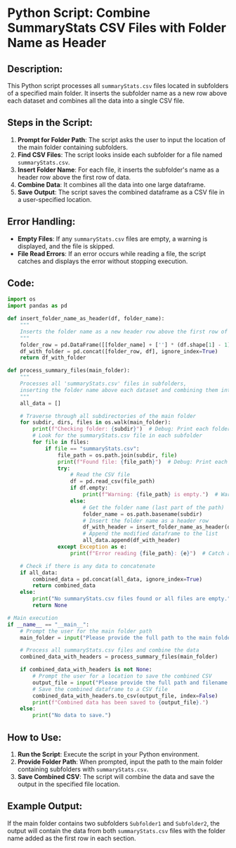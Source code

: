 
# Python Script: Combine SummaryStats CSV Files with Folder Name as Header

## Description:
This Python script processes all `summaryStats.csv` files located in subfolders of a specified main folder. It inserts the subfolder name as a new row above each dataset and combines all the data into a single CSV file.

## Steps in the Script:
1. **Prompt for Folder Path**: The script asks the user to input the location of the main folder containing subfolders.
2. **Find CSV Files**: The script looks inside each subfolder for a file named `summaryStats.csv`.
3. **Insert Folder Name**: For each file, it inserts the subfolder's name as a header row above the first row of data.
4. **Combine Data**: It combines all the data into one large dataframe.
5. **Save Output**: The script saves the combined dataframe as a CSV file in a user-specified location.

## Error Handling:
- **Empty Files**: If any `summaryStats.csv` files are empty, a warning is displayed, and the file is skipped.
- **File Read Errors**: If an error occurs while reading a file, the script catches and displays the error without stopping execution.

## Code:
```python
import os
import pandas as pd

def insert_folder_name_as_header(df, folder_name):
    """
    Inserts the folder name as a new header row above the first row of the dataframe.
    """
    folder_row = pd.DataFrame([[folder_name] + [''] * (df.shape[1] - 1)], columns=df.columns)
    df_with_folder = pd.concat([folder_row, df], ignore_index=True)
    return df_with_folder

def process_summary_files(main_folder):
    """
    Processes all 'summaryStats.csv' files in subfolders, 
    inserting the folder name above each dataset and combining them into one dataframe.
    """
    all_data = []

    # Traverse through all subdirectories of the main folder
    for subdir, dirs, files in os.walk(main_folder):
        print(f"Checking folder: {subdir}")  # Debug: Print each folder being checked
        # Look for the summaryStats.csv file in each subfolder
        for file in files:
            if file == "summaryStats.csv":
                file_path = os.path.join(subdir, file)
                print(f"Found file: {file_path}")  # Debug: Print each file found
                try:
                    # Read the CSV file
                    df = pd.read_csv(file_path)
                    if df.empty:
                        print(f"Warning: {file_path} is empty.")  # Warn if the file is empty
                    else:
                        # Get the folder name (last part of the path)
                        folder_name = os.path.basename(subdir)
                        # Insert the folder name as a header row
                        df_with_header = insert_folder_name_as_header(df, folder_name)
                        # Append the modified dataframe to the list
                        all_data.append(df_with_header)
                except Exception as e:
                    print(f"Error reading {file_path}: {e}")  # Catch and print any errors reading the file

    # Check if there is any data to concatenate
    if all_data:
        combined_data = pd.concat(all_data, ignore_index=True)
        return combined_data
    else:
        print("No summaryStats.csv files found or all files are empty.")
        return None

# Main execution
if __name__ == "__main__":
    # Prompt the user for the main folder path
    main_folder = input("Please provide the full path to the main folder: ")

    # Process all summaryStats.csv files and combine the data
    combined_data_with_headers = process_summary_files(main_folder)

    if combined_data_with_headers is not None:
        # Prompt the user for a location to save the combined CSV
        output_file = input("Please provide the full path and filename to save the combined CSV: ")
        # Save the combined dataframe to a CSV file
        combined_data_with_headers.to_csv(output_file, index=False)
        print(f"Combined data has been saved to {output_file}.")
    else:
        print("No data to save.")
```

## How to Use:
1. **Run the Script**: Execute the script in your Python environment.
2. **Provide Folder Path**: When prompted, input the path to the main folder containing subfolders with `summaryStats.csv`.
3. **Save Combined CSV**: The script will combine the data and save the output in the specified file location.

## Example Output:
If the main folder contains two subfolders `Subfolder1` and `Subfolder2`, the output will contain the data from both `summaryStats.csv` files with the folder name added as the first row in each section.
